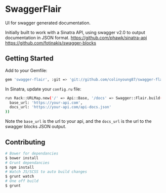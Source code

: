 # SwaggerFlair

UI for swagger generated documentation.

Initially built to work with a Sinatra API, using swagger v2.0 to output documentation in JSON format.
https://github.com/phawk/sinatra-api
https://github.com/fotinakis/swagger-blocks


## Getting Started

Add to your Gemfile:
```sh
gem 'swagger-flair', :git => 'git://github.com/colinyoung87/swagger-flair.git'
```

In Sinatra, update your `config.ru` file:
```sh
run Rack::URLMap.new('/' => Api::Base, '/docs' => Swagger::Flair.build(
  base_url: 'https://your-api.com',
  docs_url: 'https://your-api.com/api-docs.json'
))
```

Note the `base_url` is the url to your api, and the `docs_url` is the url to the swagger blocks JSON output.

## Contributing

```sh
# Bower for dependancies
$ bower install
# Grunt dependancies
$ npm install
# Watch JS/SCSS to auto build changes
$ grunt watch
# One off build
$ grunt
```